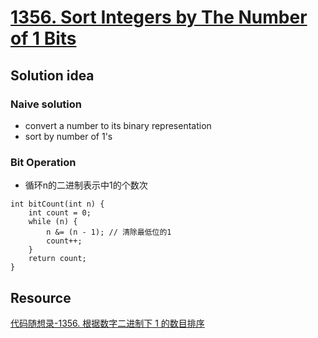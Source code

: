 # [1356. Sort Integers by The Number of 1 Bits](https://leetcode.com/problems/sort-integers-by-the-number-of-1-bits/description/)

## Solution idea

### Naive solution
* convert a number to its binary representation
* sort by number of 1's

### Bit Operation
* 循环n的二进制表示中1的个数次
```
int bitCount(int n) {
    int count = 0;
    while (n) {
        n &= (n - 1); // 清除最低位的1
        count++;
    }
    return count;
}
```

## Resource
[代码随想录-1356. 根据数字二进制下 1 的数目排序](https://github.com/youngyangyang04/leetcode-master/blob/master/problems/1356.%E6%A0%B9%E6%8D%AE%E6%95%B0%E5%AD%97%E4%BA%8C%E8%BF%9B%E5%88%B6%E4%B8%8B1%E7%9A%84%E6%95%B0%E7%9B%AE%E6%8E%92%E5%BA%8F.md)